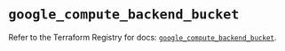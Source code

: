 # `google_compute_backend_bucket`

Refer to the Terraform Registry for docs: [`google_compute_backend_bucket`](https://registry.terraform.io/providers/hashicorp/google/6.14.1/docs/resources/compute_backend_bucket).
